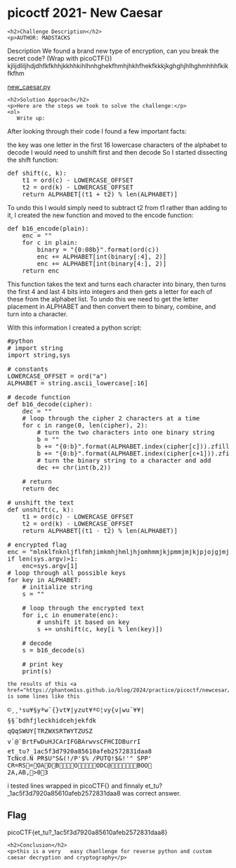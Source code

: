 <!DOCTYPE html>
<html>
 
<body>
    <h1>picoctf 2021- New Caesar</h1>

    <h2>Challenge Description</h2>
    <p>AUTHOR: MADSTACKS

Description
We found a brand new type of encryption, can you break the secret code? (Wrap with picoCTF{}) kjlijdliljhdjdhfkfkhhjkkhhkihlhnhghekfhmhjhkhfhekfkkkjkghghjhlhghmhhhfkikfkfhm 

<a href="https://mercury.picoctf.net/static/d9c139d91d2dfec8fd197ca6d970381a/new_caesar.py">new_caesar.py</a>

</p>

    <h2>Solution Approach</h2>
    <p>Here are the steps we took to solve the challenge:</p>
    <ol>
       Write up:
After looking through their code I found a few important facts:

the key was one letter in the first 16 lowercase characters of the alphabet
to decode I would need to unshift first and then decode
So I started dissecting the shift function:
<pre>
def shift(c, k):
    t1 = ord(c) - LOWERCASE_OFFSET
    t2 = ord(k) - LOWERCASE_OFFSET
    return ALPHABET[(t1 + t2) % len(ALPHABET)]
</pre>
To undo this I would simply need to subtract t2 from t1 rather than adding to it, I created the new function and moved to the encode function:
<pre>
def b16_encode(plain):
    enc = ""
    for c in plain:
        binary = "{0:08b}".format(ord(c))
        enc += ALPHABET[int(binary[:4], 2)]
        enc += ALPHABET[int(binary[4:], 2)]
    return enc
</pre>
This function takes the text and turns each character into binary, then turns the first 4 and last 4 bits into integers and then gets a letter for each of these from the alphabet list. To undo this we need to get the letter placement in ALPHABET and then convert them to binary, combine, and turn into a character.

With this information I created a python script:
<pre>
#python
# import string
import string,sys

# constants
LOWERCASE_OFFSET = ord("a")
ALPHABET = string.ascii_lowercase[:16]

# decode function
def b16_decode(cipher):
    dec = ""
    # loop through the cipher 2 characters at a time
    for c in range(0, len(cipher), 2):
        # turn the two characters into one binary string
        b = ""
        b += "{0:b}".format(ALPHABET.index(cipher[c])).zfill(4)
        b += "{0:b}".format(ALPHABET.index(cipher[c+1])).zfill(4)
        # turn the binary string to a character and add
        dec += chr(int(b,2))
    
    # return
    return dec

# unshift the text
def unshift(c, k):
    t1 = ord(c) - LOWERCASE_OFFSET
    t2 = ord(k) - LOWERCASE_OFFSET
    return ALPHABET[(t1 - t2) % len(ALPHABET)]

# encrypted flag
enc = "mlnklfnknljflfmhjimkmhjhmljhjomhmmjkjpmmjmjkjpjojgjmjpjojojnjojmmkmlmijimhjmmj"
if len(sys.argv)>1:
    enc=sys.argv[1]
# loop through all possible keys
for key in ALPHABET:
    # initialize string
    s = ""

    # loop through the encrypted text
    for i,c in enumerate(enc):
        # unshift it based on key
        s += unshift(c, key[i % len(key)])

    # decode
    s = b16_decode(s)

    # print key
    print(s)  
</pre>       
    the results of this <a href="https://phantom1ss.github.io/blog/2024/practice/picoctf/newcesar/new_caesarsolve.py">code</a> is some lines like this
<pre>
©¸¸¹su¥§yªw¨{}vt¥|yzut¥ª©¦vy{v|wu¨¥¥|
§§¨bdhfjleckhidcehjekfdk
qQqSWUY[TRZWXSRTWYTZUSZ
v`@`BrtFwDuHJCArIFGBArwvsCFHCIDBurrI
et_tu?_1ac5f3d7920a85610afeb2572831daa8
TcNcd.N PR$U"S&(!/P'$% /PUTQ!$&!'" SPP'
CR=RS=OADBOODC@BOO
2A,AB,>03
</pre>
i tested lines wrapped in picoCTF{} and finnaly et_tu?_1ac5f3d7920a85610afeb2572831daa8 was correct answer.
    </ol>
<br>
    <h2>Flag</h2>
    <p class="flag">picoCTF{et_tu?_1ac5f3d7920a85610afeb2572831daa8}
</p>

    <h2>Conclusion</h2>
    <p>this is a very   easy chanllenge for reverse python and custom caesar decryption and cryptography</p>
</body>
</html>


